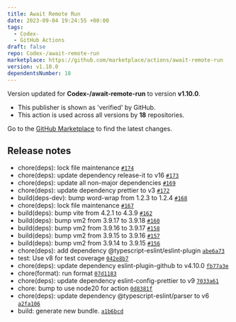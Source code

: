 ```yaml
---
title: Await Remote Run
date: 2023-09-04 19:24:55 +00:00
tags:
  - Codex-
  - GitHub Actions
draft: false
repo: Codex-/await-remote-run
marketplace: https://github.com/marketplace/actions/await-remote-run
version: v1.10.0
dependentsNumber: 18
---
```



Version updated for **Codex-/await-remote-run** to version **v1.10.0**.
- This publisher is shown as 'verified' by GitHub.
- This action is used across all versions by **18** repositories.

Go to the [GitHub Marketplace](https://github.com/marketplace/actions/await-remote-run) to find the latest changes.

## Release notes

- chore(deps): lock file maintenance [`#174`](https://github.com/Codex-/await-remote-run/pull/174)
- chore(deps): update dependency release-it to v16 [`#173`](https://github.com/Codex-/await-remote-run/pull/173)
- chore(deps): update all non-major dependencies [`#169`](https://github.com/Codex-/await-remote-run/pull/169)
- chore(deps): update dependency prettier to v3 [`#172`](https://github.com/Codex-/await-remote-run/pull/172)
- build(deps-dev): bump word-wrap from 1.2.3 to 1.2.4 [`#168`](https://github.com/Codex-/await-remote-run/pull/168)
- chore(deps): lock file maintenance [`#167`](https://github.com/Codex-/await-remote-run/pull/167)
- build(deps): bump vite from 4.2.1 to 4.3.9 [`#162`](https://github.com/Codex-/await-remote-run/pull/162)
- build(deps): bump vm2 from 3.9.17 to 3.9.18 [`#160`](https://github.com/Codex-/await-remote-run/pull/160)
- build(deps): bump vm2 from 3.9.16 to 3.9.17 [`#158`](https://github.com/Codex-/await-remote-run/pull/158)
- build(deps): bump vm2 from 3.9.15 to 3.9.16 [`#157`](https://github.com/Codex-/await-remote-run/pull/157)
- build(deps): bump vm2 from 3.9.14 to 3.9.15 [`#156`](https://github.com/Codex-/await-remote-run/pull/156)
- chore(deps): add dependency @typescript-eslint/eslint-plugin [`abe6a73`](https://github.com/Codex-/await-remote-run/commit/abe6a73e5bb6b1ada12463819774b1728815da31)
- test: Use v8 for test coverage [`042e8b7`](https://github.com/Codex-/await-remote-run/commit/042e8b7e6af1fefb794d2cc6a201d8745d00c1de)
- chore(deps): update dependency eslint-plugin-github to v4.10.0 [`fb77a3e`](https://github.com/Codex-/await-remote-run/commit/fb77a3e1d2a8e9da5ef740977b888d759315b751)
- chore(format): run format [`07d1183`](https://github.com/Codex-/await-remote-run/commit/07d11838992ceefc1b5bdd41b56b660e60e3fa92)
- chore(deps): update dependency eslint-config-prettier to v9 [`7033a61`](https://github.com/Codex-/await-remote-run/commit/7033a61e963a0a0f0a7819a674e7ddeae9fbf1d6)
- chore: bump to use node20 for action [`0d8381f`](https://github.com/Codex-/await-remote-run/commit/0d8381f0e8ac20075559c48fcccdb13b172f6b12)
- chore(deps): update dependency @typescript-eslint/parser to v6 [`a2fa106`](https://github.com/Codex-/await-remote-run/commit/a2fa1069745144c77773d54882124d489d7c7b36)
- build: generate new bundle. [`a1b6bcd`](https://github.com/Codex-/await-remote-run/commit/a1b6bcd786e699a645251b8c5f6840f33301fb59)
